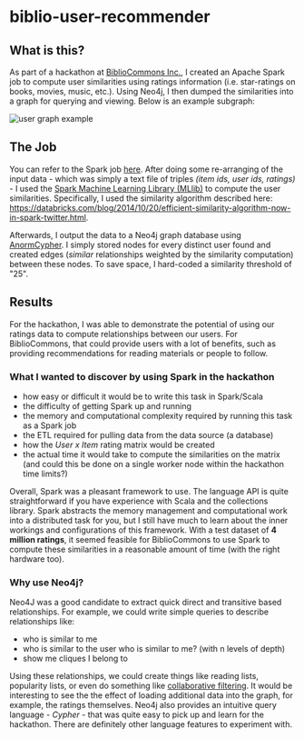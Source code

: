 # biblio-user-recommender

## What is this?
As part of a hackathon at [BiblioCommons Inc.](http://bibliocommons.com), I created an Apache Spark job to compute user similarities using ratings information (i.e. star-ratings on books, movies, music, etc.). Using Neo4j, I then dumped the similarities into a graph for querying and viewing. Below is an example subgraph:

![user graph example](https://github.com/kdrakon/biblio-user-recommender/blob/master/graph.png)

## The Job
You can refer to the Spark job [here](https://github.com/kdrakon/biblio-user-recommender/blob/master/src/main/scala/com/bibliocommons/BiblioUserSimilarities.scala). After doing some re-arranging of the input data - which was simply a text file of triples _(item ids, user ids, ratings)_ - I used the [Spark Machine Learning Library (MLlib)](http://spark.apache.org/docs/latest/mllib-guide.html) to compute the user similarities. Specifically, I used the similarity algorithm described here: https://databricks.com/blog/2014/10/20/efficient-similarity-algorithm-now-in-spark-twitter.html.

Afterwards, I output the data to a Neo4j graph database using [AnormCypher](http://www.anormcypher.org/). I simply stored nodes for every distinct user found and created edges (_similar_ relationships weighted by the similarity computation) between these nodes. To save space, I hard-coded a similarity threshold of "25".

## Results
For the hackathon, I was able to demonstrate the potential of using our ratings data to compute relationships between our users. For BiblioCommons, that could provide users with a lot of benefits, such as providing recommendations for reading materials or people to follow.

### What I wanted to discover by using Spark in the hackathon
- how easy or difficult it would be to write this task in Spark/Scala
- the difficulty of getting Spark up and running
- the memory and computational complexity required by running this task as a Spark job
- the ETL required for pulling data from the data source (a database)
- how the _User x Item_ rating matrix would be created
- the actual time it would take to compute the similarities on the matrix (and could this be done on a single worker node within the hackathon time limits?)

Overall, Spark was a pleasant framework to use. The language API is quite straightforward if you have experience with Scala and the collections library. Spark abstracts the memory management and computational work into a distributed task for you, but I still have much to learn about the inner workings and configurations of this framework. With a test dataset of __4 million ratings__, it seemed feasible for BiblioCommons to use Spark to compute these similarities in a reasonable amount of time (with the right hardware too).

### Why use Neo4j?
Neo4J was a good candidate to extract quick direct and transitive based relationships. For example, we could write simple queries to describe relationships like:
- who is similar to me
- who is similar to the user who is similar to me? (with n levels of depth)
- show me cliques I belong to

Using these relationships, we could create things like reading lists, popularity lists, or even do something like [collaborative filtering](https://en.wikipedia.org/wiki/Collaborative_filtering). It would be interesting to see the the effect of loading additional data into the graph, for example, the ratings themselves. Neo4j also provides an intuitive query language - _Cypher_ - that was quite easy to pick up and learn for the hackathon. There are definitely other language features to experiment with.
